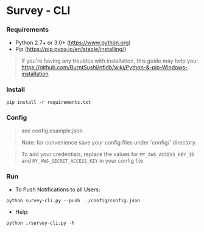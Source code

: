 # Survey - CLI


### Requirements

* Python 2.7+ or 3.0+   (https://www.python.org)
* Pip   (https://pip.pypa.io/en/stable/installing/)

> If you're having any troubles with installation, this guide may help you: https://github.com/BurntSushi/nfldb/wiki/Python-&-pip-Windows-installation

### Install

```
pip install -r requirements.txt
```

### Config 

> see config.example.json

> Note: for convenience save your config files under 'config/' directory. 

> To add your credentials, replace the values for `MY_AWS_ACCESS_KEY_ID` and `MY_AWS_SECRET_ACCESS_KEY` in your config file.


### Run 

- To Push Notifications to all Users:

```
python survey-cli.py --push  ./config/config.json
```

- Help:
```
python ./survey-cli.py -h 
```